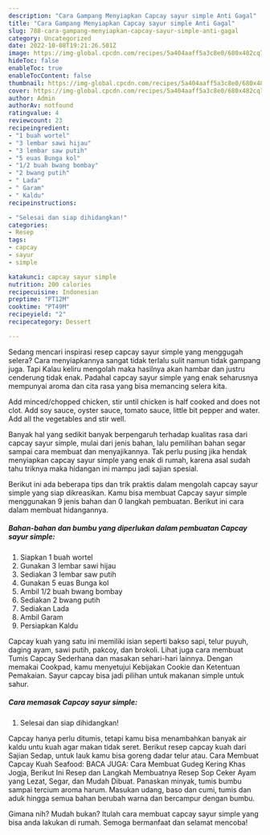 ```yaml
---
description: "Cara Gampang Menyiapkan Capcay sayur simple Anti Gagal"
title: "Cara Gampang Menyiapkan Capcay sayur simple Anti Gagal"
slug: 788-cara-gampang-menyiapkan-capcay-sayur-simple-anti-gagal
category: Uncategorized
date: 2022-10-08T19:21:26.501Z
image: https://img-global.cpcdn.com/recipes/5a404aaff5a3c8e0/680x482cq70/capcay-sayur-simple-foto-resep-utama.jpg
hideToc: false
enableToc: true
enableTocContent: false
thumbnail: https://img-global.cpcdn.com/recipes/5a404aaff5a3c8e0/680x482cq70/capcay-sayur-simple-foto-resep-utama.jpg
cover: https://img-global.cpcdn.com/recipes/5a404aaff5a3c8e0/680x482cq70/capcay-sayur-simple-foto-resep-utama.jpg
author: Admin
authorAv: notfound
ratingvalue: 4
reviewcount: 23
recipeingredient:
- "1 buah wortel"
- "3 lembar sawi hijau"
- "3 lembar saw putih"
- "5 euas Bunga kol"
- "1/2 buah bwang bombay"
- "2 bwang putih"
- " Lada"
- " Garam"
- " Kaldu"
recipeinstructions:

- "Selesai dan siap dihidangkan!"
categories:
- Resep
tags:
- capcay
- sayur
- simple

katakunci: capcay sayur simple 
nutrition: 200 calories
recipecuisine: Indonesian
preptime: "PT12M"
cooktime: "PT49M"
recipeyield: "2"
recipecategory: Dessert

---
```



Sedang mencari inspirasi resep capcay sayur simple yang menggugah selera? Cara menyiapkannya sangat tidak terlalu sulit namun tidak gampang juga. Tapi Kalau keliru mengolah maka hasilnya akan hambar dan justru cenderung tidak enak. Padahal capcay sayur simple yang enak seharusnya mempunyai aroma dan cita rasa yang bisa memancing selera kita.


Add minced/chopped chicken, stir until chicken is half cooked and does not clot. Add soy sauce, oyster sauce, tomato sauce, little bit pepper and water. Add all the vegetables and stir well.

Banyak hal yang sedikit banyak berpengaruh terhadap kualitas rasa dari capcay sayur simple, mulai dari jenis bahan, lalu pemilihan bahan segar sampai cara membuat dan menyajikannya. Tak perlu pusing jika hendak menyiapkan capcay sayur simple yang enak di rumah, karena asal sudah tahu triknya maka hidangan ini mampu jadi sajian spesial.


Berikut ini ada beberapa tips dan trik praktis dalam mengolah capcay sayur simple yang siap dikreasikan. Kamu bisa membuat Capcay sayur simple menggunakan 9 jenis bahan dan 0 langkah pembuatan. Berikut ini cara dalam membuat hidangannya.

<!--inarticleads1-->

##### Bahan-bahan dan bumbu yang diperlukan dalam pembuatan Capcay sayur simple:

1. Siapkan 1 buah wortel
1. Gunakan 3 lembar sawi hijau
1. Sediakan 3 lembar saw putih
1. Gunakan 5 euas Bunga kol
1. Ambil 1/2 buah bwang bombay
1. Sediakan 2 bwang putih
1. Sediakan  Lada
1. Ambil  Garam
1. Persiapkan  Kaldu


Capcay kuah yang satu ini memiliki isian seperti bakso sapi, telur puyuh, daging ayam, sawi putih, pakcoy, dan brokoli. Lihat juga cara membuat Tumis Capcay Sederhana dan masakan sehari-hari lainnya. Dengan memakai Cookpad, kamu menyetujui Kebijakan Cookie dan Ketentuan Pemakaian. Sayur capcay bisa jadi pilihan untuk makanan simple untuk sahur. 

<!--inarticleads2-->

##### Cara memasak Capcay sayur simple:


1. Selesai dan siap dihidangkan!

Capcay hanya perlu ditumis, tetapi kamu bisa menambahkan banyak air kaldu untu kuah agar makan tidak seret. Berikut resep capcay kuah dari Sajian Sedap, untuk lauk kamu bisa goreng dadar telur atau. Cara Membuat Capcay Kuah Seafood: BACA JUGA: Cara Membuat Gudeg Kering Khas Jogja, Berikut Ini Resep dan Langkah Membuatnya Resep Sop Ceker Ayam yang Lezat, Segar, dan Mudah Dibuat. Panaskan minyak, tumis bumbu sampai tercium aroma harum. Masukan udang, baso dan cumi, tumis dan aduk hingga semua bahan berubah warna dan bercampur dengan bumbu. 

Gimana nih? Mudah bukan? Itulah cara membuat capcay sayur simple yang bisa anda lakukan di rumah. Semoga bermanfaat dan selamat mencoba!
